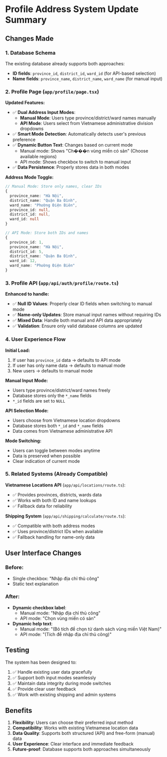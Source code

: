 # Profile Address System Update Summary

## Changes Made

### 1. Database Schema

The existing database already supports both approaches:

- **ID fields**: `province_id`, `district_id`, `ward_id` (for API-based selection)
- **Name fields**: `province_name`, `district_name`, `ward_name` (for manual input)

### 2. Profile Page (`app/profile/page.tsx`)

**Updated Features:**

- ✅ **Dual Address Input Modes**:
  - **Manual Mode**: Users type province/district/ward names manually
  - **API Mode**: Users select from Vietnamese administrative division dropdowns
- ✅ **Smart Mode Detection**: Automatically detects user's previous preference
- ✅ **Dynamic Button Text**: Changes based on current mode
  - Manual mode: Shows "Ch���n vùng miền có sản" (Choose available regions)
  - API mode: Shows checkbox to switch to manual input
- ✅ **Data Persistence**: Properly stores data in both modes

**Address Mode Toggle:**

```typescript
// Manual Mode: Store only names, clear IDs
{
  province_name: "Hà Nội",
  district_name: "Quận Ba Đình",
  ward_name: "Phường Điện Biên",
  province_id: null,
  district_id: null,
  ward_id: null
}

// API Mode: Store both IDs and names
{
  province_id: 1,
  province_name: "Hà Nội",
  district_id: 5,
  district_name: "Quận Ba Đình",
  ward_id: 12,
  ward_name: "Phường Điện Biên"
}
```

### 3. Profile API (`app/api/auth/profile/route.ts`)

**Enhanced to handle:**

- ✅ **Null ID Values**: Properly clear ID fields when switching to manual mode
- ✅ **Name-only Updates**: Store manual input names without requiring IDs
- ✅ **Mixed Data**: Handle both manual and API data appropriately
- ✅ **Validation**: Ensure only valid database columns are updated

### 4. User Experience Flow

**Initial Load:**

1. If user has `province_id` data → defaults to API mode
2. If user has only name data → defaults to manual mode
3. New users → defaults to manual mode

**Manual Input Mode:**

- Users type province/district/ward names freely
- Database stores only the `*_name` fields
- `*_id` fields are set to `NULL`

**API Selection Mode:**

- Users choose from Vietnamese location dropdowns
- Database stores both `*_id` and `*_name` fields
- Data comes from Vietnamese administrative API

**Mode Switching:**

- Users can toggle between modes anytime
- Data is preserved when possible
- Clear indication of current mode

### 5. Related Systems (Already Compatible)

**Vietnamese Locations API** (`app/api/locations/route.ts`):

- ✅ Provides provinces, districts, wards data
- ✅ Works with both ID and name lookups
- ✅ Fallback data for reliability

**Shipping System** (`app/api/shipping/calculate/route.ts`):

- ✅ Compatible with both address modes
- ✅ Uses province/district IDs when available
- ✅ Fallback handling for name-only data

## User Interface Changes

### Before:

- Single checkbox: "Nhập địa chỉ thủ công"
- Static text explanation

### After:

- **Dynamic checkbox label**:
  - Manual mode: "Nhập địa chỉ thủ công"
  - API mode: "Chọn vùng miền có sản"
- **Dynamic help text**:
  - Manual mode: "(Bỏ tích để chọn từ danh sách vùng miền Việt Nam)"
  - API mode: "(Tích để nhập địa chỉ thủ công)"

## Testing

The system has been designed to:

1. ✅ Handle existing user data gracefully
2. ✅ Support both input modes seamlessly
3. ✅ Maintain data integrity during mode switches
4. ✅ Provide clear user feedback
5. ✅ Work with existing shipping and admin systems

## Benefits

1. **Flexibility**: Users can choose their preferred input method
2. **Compatibility**: Works with existing Vietnamese location data
3. **Data Quality**: Supports both structured (API) and free-form (manual) data
4. **User Experience**: Clear interface and immediate feedback
5. **Future-proof**: Database supports both approaches simultaneously
